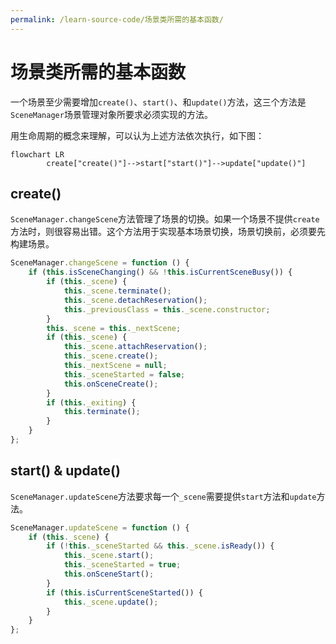 ```yaml
---
permalink: /learn-source-code/场景类所需的基本函数/
---
```


# 场景类所需的基本函数

一个场景至少需要增加`create()`、`start()`、和`update()`方法，这三个方法是`SceneManager`场景管理对象所要求必须实现的方法。

用生命周期的概念来理解，可以认为上述方法依次执行，如下图：

```mermaid
flowchart LR
		create["create()"]-->start["start()"]-->update["update()"]
```

## create()

`SceneManager.changeScene`方法管理了场景的切换。如果一个场景不提供`create`方法时，则很容易出错。这个方法用于实现基本场景切换，场景切换前，必须要先构建场景。

```js {11}
SceneManager.changeScene = function () {
	if (this.isSceneChanging() && !this.isCurrentSceneBusy()) {
		if (this._scene) {
			this._scene.terminate();
			this._scene.detachReservation();
			this._previousClass = this._scene.constructor;
		}
		this._scene = this._nextScene;
		if (this._scene) {
			this._scene.attachReservation();
			this._scene.create();
			this._nextScene = null;
			this._sceneStarted = false;
			this.onSceneCreate();
		}
		if (this._exiting) {
			this.terminate();
		}
	}
};
```

## start() & update()

`SceneManager.updateScene`方法要求每一个`_scene`需要提供`start`方法和`update`方法。

```js {4,9}
SceneManager.updateScene = function () {
	if (this._scene) {
		if (!this._sceneStarted && this._scene.isReady()) {
			this._scene.start();
			this._sceneStarted = true;
			this.onSceneStart();
		}
		if (this.isCurrentSceneStarted()) {
			this._scene.update();
		}
	}
};
```
